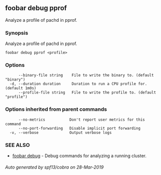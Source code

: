 ## foobar debug pprof

Analyze a profile of pachd in pprof.

### Synopsis


Analyze a profile of pachd in pprof.

```
foobar debug pprof <profile>
```

### Options

```
      --binary-file string    File to write the binary to. (default "binary")
  -d, --duration duration     Duration to run a CPU profile for. (default 1m0s)
      --profile-file string   File to write the profile to. (default "profile")
```

### Options inherited from parent commands

```
      --no-metrics           Don't report user metrics for this command
      --no-port-forwarding   Disable implicit port forwarding
  -v, --verbose              Output verbose logs
```

### SEE ALSO
* [foobar debug](foobar_debug.md)	 - Debug commands for analyzing a running cluster.

###### Auto generated by spf13/cobra on 28-Mar-2019
